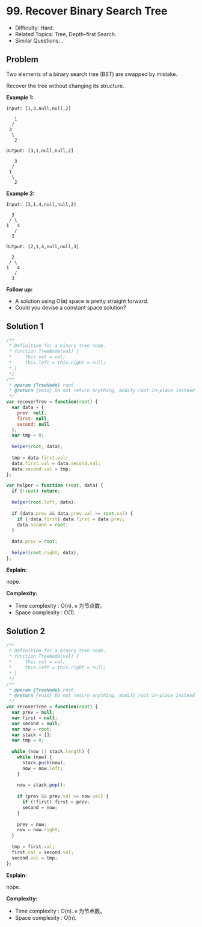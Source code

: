 # 99. Recover Binary Search Tree

- Difficulty: Hard.
- Related Topics: Tree, Depth-first Search.
- Similar Questions: .

## Problem

Two elements of a binary search tree (BST) are swapped by mistake.

Recover the tree without changing its structure.

**Example 1:**

```
Input: [1,3,null,null,2]

   1
  /
 3
  \
   2

Output: [3,1,null,null,2]

   3
  /
 1
  \
   2
```

**Example 2:**

```
Input: [3,1,4,null,null,2]

  3
 / \
1   4
   /
  2

Output: [2,1,4,null,null,3]

  2
 / \
1   4
   /
  3
```

**Follow up:**

- A solution using O(**n**) space is pretty straight forward.
- Could you devise a constant space solution?

## Solution 1

```javascript
/**
 * Definition for a binary tree node.
 * function TreeNode(val) {
 *     this.val = val;
 *     this.left = this.right = null;
 * }
 */
/**
 * @param {TreeNode} root
 * @return {void} Do not return anything, modify root in-place instead.
 */
var recoverTree = function(root) {
  var data = {
    prev: null,
    first: null,
    second: null
  };
  var tmp = 0;
  
  helper(root, data);
  
  tmp = data.first.val;
  data.first.val = data.second.val;
  data.second.val = tmp;
};

var helper = function (root, data) {
  if (!root) return;
  
  helper(root.left, data);
  
  if (data.prev && data.prev.val >= root.val) {
    if (!data.first) data.first = data.prev;
    data.second = root;
  }
  
  data.prev = root;
  
  helper(root.right, data);
};
```

**Explain:**

nope.

**Complexity:**

* Time complexity : O(n). `n` 为节点数。
* Space complexity : O(1).

## Solution 2

```javascript
/**
 * Definition for a binary tree node.
 * function TreeNode(val) {
 *     this.val = val;
 *     this.left = this.right = null;
 * }
 */
/**
 * @param {TreeNode} root
 * @return {void} Do not return anything, modify root in-place instead.
 */
var recoverTree = function(root) {
  var prev = null;
  var first = null;
  var second = null;
  var now = root;
  var stack = [];
  var tmp = 0;
  
  while (now || stack.length) {
    while (now) {
      stack.push(now);
      now = now.left;
    }
    
    now = stack.pop();
    
    if (prev && prev.val >= now.val) {
      if (!first) first = prev;
      second = now;
    }
    
    prev = now;
    now = now.right;
  }
  
  tmp = first.val;
  first.val = second.val;
  second.val = tmp;
};
```

**Explain:**

nope.

**Complexity:**

* Time complexity : O(n). `n` 为节点数。
* Space complexity : O(n).
